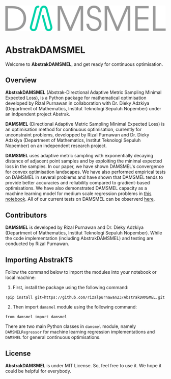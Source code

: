 <p align="center">
  <img src="img/AbstrakDAMSMEL_logo_v1.svg" alt="AbstrakDAMSMEL Logo">
</p>

# **AbstrakDAMSMEL**

Welcome to **AbstrakDAMSMEL**, and get ready for continuous optimisation.

## **Overview**

**AbstrakDAMSMEL** (Abstrak-Directional Adaptive Metric Sampling Minimal Expected Loss), is a Python package for mathematical optimisation developed by Rizal Purnawan
in collaboration with Dr. Dieky Adzkiya (Department of Mathematics, Institut Teknologi Sepuluh Nopember) under an indpendent project Abstrak.

**DAMSMEL** (Directional Adaptive Metric Sampling Minimal Expected Loss) is an optimisation method for continuous optimisation, currently for unconstraint problems,
developped by Rizal Purnawan and Dr. Dieky Adzkiya (Department of Mathematics, Institut Teknologi Sepuluh Nopember) on an independent research project.

**DAMSMEL** uses adaptive metric sampling with exponentially decaying distance of adjacent point samples and by exploiting the minimal expected loss in the samples.
In our paper, we have shown DAMSMEL's convergence for convex optimisation landscapes.
We have also performed empirical tests on DAMSMEL in several problems and have shown that DAMSMEL tends to provide better accuracies and reliability compared to gradient-based optimisations.
We have also demonstrated DAMSMEL capacity as a machine learning model for medium scale regression problems in [this notebook](damsmel_tests/damsmel_test_concrete.ipynb).
All of our current tests on DAMSMEL can be observerd [here](damsmel_tests).

## **Contributors**

**DAMSMEL** is developed by Rizal Purnawan and Dr. Dieky Adzkiya (Department of Mathematics, Institut Teknologi Sepuluh Nopember).
While the code implementation (including AbstrakDAMSMEL) and testing are conducted by Rizal Purnawan.

## **Importing AbstrakTS**

Follow the command below to import the modules into your notebook or local machine:

1. First, install the package using the following command:
```
!pip install git+https://github.com/rizalpurnawan23/AbstrakDAMSMEL.git
```
2. Then import `damsmel` module using the following command:
```
from damsmel import damsmel
```
There are two main Python classes in `damsmel` module, namely `DAMSMELRegressor` for machine learning regression implementations and `DAMSMEL` for general continuous optimisations.

## **License**

**AbstrakDAMSMEL** is under MIT License. So, feel free to use it. We hope it could be helpful for everybody.
